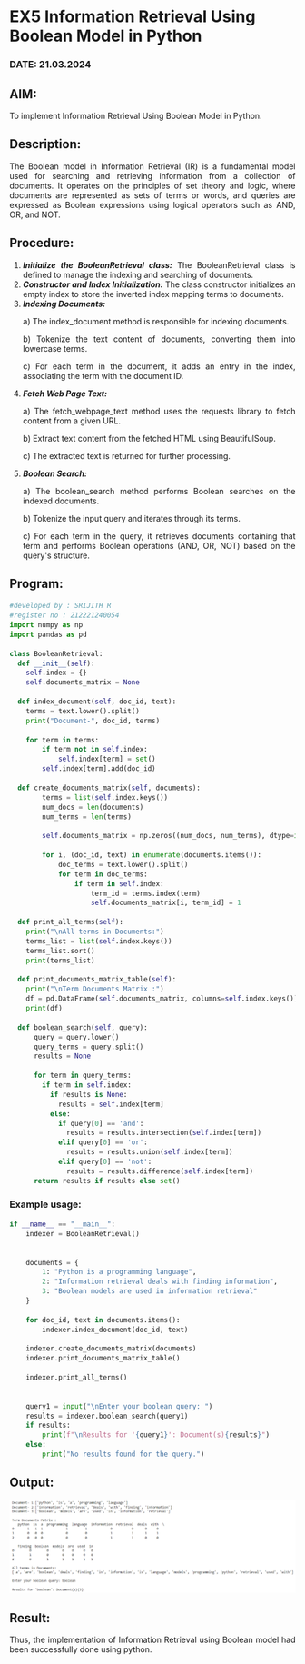 # EX5 Information Retrieval Using Boolean Model in Python
### DATE: 21.03.2024
## AIM: 
To implement Information Retrieval Using Boolean Model in Python.
## Description:
<div align = "justify">
The Boolean model in Information Retrieval (IR) is a fundamental model used for searching and retrieving information from a collection of documents. It operates on the principles of set theory and logic, where documents are represented as sets of terms or words, and queries are expressed as Boolean expressions using logical operators such as AND, OR, and NOT.
  
## Procedure:
1. ***Initialize the BooleanRetrieval class:*** The BooleanRetrieval class is defined to manage the indexing and searching of documents.
2. ***Constructor and Index Initialization:*** The class constructor initializes an empty index to store the inverted index mapping terms to documents.
3. ***Indexing Documents:***
    <p> a) The index_document method is responsible for indexing documents.
    <p> b) Tokenize the text content of documents, converting them into lowercase terms.
    <p> c) For each term in the document, it adds an entry in the index, associating the term with the document ID. </p>
4. ***Fetch Web Page Text:***
    <p>a) The fetch_webpage_text method uses the requests library to fetch content from a given URL.
    <p>b) Extract text content from the fetched HTML using BeautifulSoup.
    <p>c) The extracted text is returned for further processing.
5. ***Boolean Search:***
    <p>a) The boolean_search method performs Boolean searches on the indexed documents.
    <p>b) Tokenize the input query and iterates through its terms.
    <p>c) For each term in the query, it retrieves documents containing that term and performs Boolean operations (AND, OR, NOT) based on the query's structure.

## Program:

```py
#developed by : SRIJITH R
#register no : 212221240054
import numpy as np
import pandas as pd

class BooleanRetrieval:
  def __init__(self):
    self.index = {}
    self.documents_matrix = None

  def index_document(self, doc_id, text):
    terms = text.lower().split()
    print("Document-", doc_id, terms)

    for term in terms:
        if term not in self.index:
            self.index[term] = set()
        self.index[term].add(doc_id)

  def create_documents_matrix(self, documents):
        terms = list(self.index.keys())
        num_docs = len(documents)
        num_terms = len(terms)

        self.documents_matrix = np.zeros((num_docs, num_terms), dtype=int)

        for i, (doc_id, text) in enumerate(documents.items()):
            doc_terms = text.lower().split()
            for term in doc_terms:
                if term in self.index:
                    term_id = terms.index(term)
                    self.documents_matrix[i, term_id] = 1

  def print_all_terms(self):
    print("\nAll terms in Documents:")
    terms_list = list(self.index.keys())
    terms_list.sort()
    print(terms_list)

  def print_documents_matrix_table(self):
    print("\nTerm Documents Matrix :")
    df = pd.DataFrame(self.documents_matrix, columns=self.index.keys())
    print(df)

  def boolean_search(self, query):
      query = query.lower()
      query_terms = query.split()
      results = None

      for term in query_terms:
        if term in self.index:
          if results is None:
            results = self.index[term]
          else:
            if query[0] == 'and':
              results = results.intersection(self.index[term])
            elif query[0] == 'or':
              results = results.union(self.index[term])
            elif query[0] == 'not':
              results = results.difference(self.index[term])
      return results if results else set()
```

### Example usage:
```py
if __name__ == "__main__":
    indexer = BooleanRetrieval()


    documents = {
        1: "Python is a programming language",
        2: "Information retrieval deals with finding information",
        3: "Boolean models are used in information retrieval"
    }

    for doc_id, text in documents.items():
        indexer.index_document(doc_id, text)

    indexer.create_documents_matrix(documents)
    indexer.print_documents_matrix_table()

    indexer.print_all_terms()


    query1 = input("\nEnter your boolean query: ")
    results = indexer.boolean_search(query1)
    if results:
        print(f"\nResults for '{query1}': Document(s){results}")
    else:
        print("No results found for the query.")

```

## Output:
![](1.PNG)

## Result:
Thus, the implementation of Information Retrieval using Boolean model had been successfully done using python.